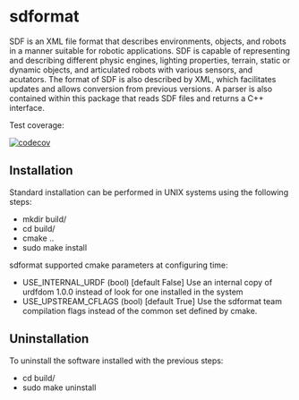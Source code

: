 # sdformat #

SDF is an XML file format that describes environments, objects, and robots
in a manner suitable for robotic applications. SDF is capable of representing
and describing different physic engines, lighting properties, terrain, static
or dynamic objects, and articulated robots with various sensors, and acutators.
The format of SDF is also described by XML, which facilitates updates and
allows conversion from previous versions. A parser is also contained within
this package that reads SDF files and returns a C++ interface.

Test coverage:

[![codecov](https://codecov.io/bb/osrf/sdformat/branch/default/graph/badge.svg)](https://codecov.io/bb/osrf/sdformat)


## Installation ##

Standard installation can be performed in UNIX systems using the following
steps:

 - mkdir build/
 - cd build/
 - cmake ..
 - sudo make install

sdformat supported cmake parameters at configuring time:
 - USE_INTERNAL_URDF (bool) [default False]
   Use an internal copy of urdfdom 1.0.0 instead of look for one
   installed in the system
 - USE_UPSTREAM_CFLAGS (bool) [default True]
   Use the sdformat team compilation flags instead of the common set defined
   by cmake.

## Uninstallation ##

To uninstall the software installed with the previous steps:
 - cd build/
 - sudo make uninstall
